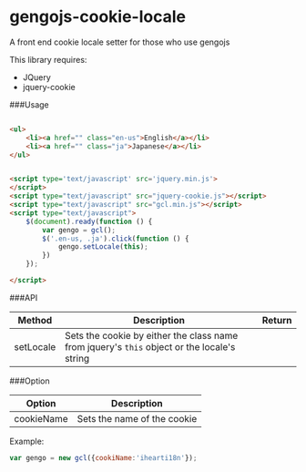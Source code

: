 gengojs-cookie-locale
=====================

A front end cookie locale setter for those who use gengojs

This library requires:

* JQuery
* jquery-cookie

###Usage

```html

<ul>
	<li><a href="" class="en-us">English</a></li>
	<li><a href="" class="ja">Japanese</a></li>
</ul>


<script type='text/javascript' src='jquery.min.js'>
</script>
<script type="text/javascript" src="jquery-cookie.js"></script>
<script type="text/javascript" src="gcl.min.js"></script>
<script type="text/javascript">
	$(document).ready(function () {
		var gengo = gcl();
		$('.en-us, .ja').click(function () {
			gengo.setLocale(this);
		})
	});

</script>

```

###API

|Method   |Description   |Return   |
|---------|--------------|---------|
|setLocale|Sets the cookie by either the class name from jquery's `this` object or the locale's string|   |

###Option

|Option   |Description|
|---------|-----------|
|cookieName| Sets the name of the cookie

Example:

```js
var gengo = new gcl({cookiName:'ihearti18n'});
```